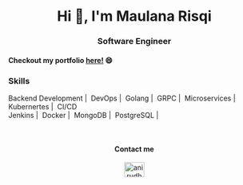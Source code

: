 <h1 align="center">
   Hi 👋, I'm Maulana Risqi 
</h1>

<h3 align="center">
   Software Engineer 
</h3>

#### Checkout my portfolio <a href="https://maulana-projects.notion.site/Sup-I-m-Maulana-Risqi-130a895b960f80b6b72aeffdcb9a7a0c">here!</a> 😄

### Skills
Backend Development |&nbsp;
DevOps |&nbsp;
Golang |&nbsp;
GRPC |&nbsp;
Microservices |&nbsp;
Kubernertes |&nbsp;
CI/CD\
Jenkins |&nbsp;
Docker |&nbsp;
MongoDB |&nbsp;
PostgreSQL |&nbsp;

<br>
<h4 align="center">Contact me</h4>
<p align="center">
<a href="https://www.linkedin.com/in/maurisqqq/" target="blank"><img align="center" src="https://raw.githubusercontent.com/rahuldkjain/github-profile-readme-generator/master/src/images/icons/Social/linked-in-alt.svg" alt="anirudh-rai-072732220" height="30" width="40" /></a>
<!--
**maurisqqq/maurisqqq** is a ✨ _special_ ✨ repository because its `README.md` (this file) appears on your GitHub profile.

Here are some ideas to get you started:

- 🔭 I’m currently working on ...
- 🌱 I’m currently learning ...
- 👯 I’m looking to collaborate on ...
- 🤔 I’m looking for help with ...
- 💬 Ask me about ...
- 📫 How to reach me: ...
- 😄 Pronouns: ...
- ⚡ Fun fact: ...
-->
